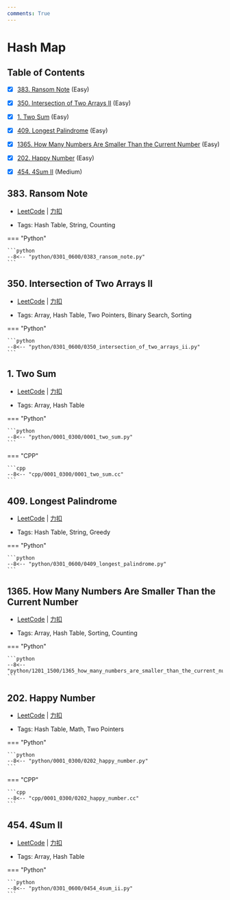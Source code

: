 ```yaml
---
comments: True
---
```


# Hash Map

## Table of Contents

- [x] [383. Ransom Note](#383-ransom-note) (Easy)
- [x] [350. Intersection of Two Arrays II](#350-intersection-of-two-arrays-ii) (Easy)
- [x] [1. Two Sum](#1-two-sum) (Easy)
- [x] [409. Longest Palindrome](#409-longest-palindrome) (Easy)
- [x] [1365. How Many Numbers Are Smaller Than the Current Number](#1365-how-many-numbers-are-smaller-than-the-current-number) (Easy)
- [x] [202. Happy Number](#202-happy-number) (Easy)
- [x] [454. 4Sum II](#454-4sum-ii) (Medium)


## 383. Ransom Note

-    [LeetCode](https://leetcode.com/problems/ransom-note/) | [力扣](https://leetcode.cn/problems/ransom-note/)

-   Tags: Hash Table, String, Counting

=== "Python"

    ```python
    --8<-- "python/0301_0600/0383_ransom_note.py"
    ```



## 350. Intersection of Two Arrays II

-    [LeetCode](https://leetcode.com/problems/intersection-of-two-arrays-ii/) | [力扣](https://leetcode.cn/problems/intersection-of-two-arrays-ii/)

-   Tags: Array, Hash Table, Two Pointers, Binary Search, Sorting

=== "Python"

    ```python
    --8<-- "python/0301_0600/0350_intersection_of_two_arrays_ii.py"
    ```



## 1. Two Sum

-    [LeetCode](https://leetcode.com/problems/two-sum/) | [力扣](https://leetcode.cn/problems/two-sum/)

-   Tags: Array, Hash Table

=== "Python"

    ```python
    --8<-- "python/0001_0300/0001_two_sum.py"
    ```

=== "CPP"

    ```cpp
    --8<-- "cpp/0001_0300/0001_two_sum.cc"
    ```



## 409. Longest Palindrome

-    [LeetCode](https://leetcode.com/problems/longest-palindrome/) | [力扣](https://leetcode.cn/problems/longest-palindrome/)

-   Tags: Hash Table, String, Greedy

=== "Python"

    ```python
    --8<-- "python/0301_0600/0409_longest_palindrome.py"
    ```



## 1365. How Many Numbers Are Smaller Than the Current Number

-    [LeetCode](https://leetcode.com/problems/how-many-numbers-are-smaller-than-the-current-number/) | [力扣](https://leetcode.cn/problems/how-many-numbers-are-smaller-than-the-current-number/)

-   Tags: Array, Hash Table, Sorting, Counting

=== "Python"

    ```python
    --8<-- "python/1201_1500/1365_how_many_numbers_are_smaller_than_the_current_number.py"
    ```



## 202. Happy Number

-    [LeetCode](https://leetcode.com/problems/happy-number/) | [力扣](https://leetcode.cn/problems/happy-number/)

-   Tags: Hash Table, Math, Two Pointers

=== "Python"

    ```python
    --8<-- "python/0001_0300/0202_happy_number.py"
    ```

=== "CPP"

    ```cpp
    --8<-- "cpp/0001_0300/0202_happy_number.cc"
    ```



## 454. 4Sum II

-    [LeetCode](https://leetcode.com/problems/4sum-ii/) | [力扣](https://leetcode.cn/problems/4sum-ii/)

-   Tags: Array, Hash Table

=== "Python"

    ```python
    --8<-- "python/0301_0600/0454_4sum_ii.py"
    ```

